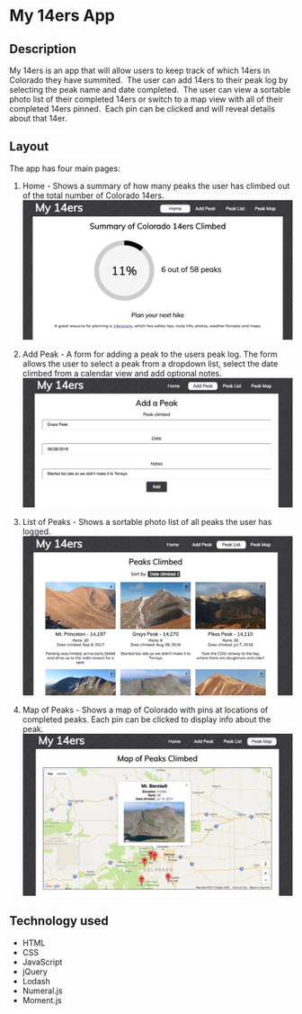 # My 14ers App

## Description
My 14ers is an app that will allow users to keep track of which 14ers in Colorado they have summited.  The user can add 14ers to their peak log by selecting the peak name and date completed.  The user can view a sortable photo list of their completed 14ers or switch to a map view with all of their completed 14ers pinned.  Each pin can be clicked and will reveal details about that 14er.

## Layout
The app has four main pages:
1. Home - Shows a summary of how many peaks the user has climbed out of the total number of Colorado 14ers.
![Alt text](/screenshots/home-progress-chart.png?raw=true "Home Screenshot")

2. Add Peak - A form for adding a peak to the users peak log. The form allows the user to select a peak from a dropdown list, select the date climbed from a calendar view and add optional notes.
![Alt text](/screenshots/add-peak.png?raw=true "Add Peak Screenshot")

3. List of Peaks - Shows a sortable photo list of all peaks the user has logged.
![Alt text](/screenshots/peak-list.png?raw=true "Peak List Screenshot")

4. Map of Peaks - Shows a map of Colorado with pins at locations of completed peaks. Each pin can be clicked to display info about the peak.
![Alt text](/screenshots/map-section.png?raw=true "Peak Map Screenshot")

## Technology used
* HTML
* CSS
* JavaScript
* jQuery
* Lodash
* Numeral.js
* Moment.js

